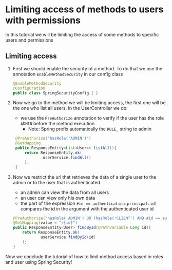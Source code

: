 # Limiting access of methods to users with permissions
In this tutorial we will be limiting the access of some methods to specific users and permissions

## Limiting access
1. First we should enable the security of a method. To do that we use the annotation ``EnableMethodSecurity`` in our config class
    ````java
    @EnableMethodSecurity
    @Configuration
    public class SpringSecurityConfig { }
    ````

2. Now we go to the method we will be limiting access, the first one will be the one who list all users. In the UserController we do:
   - we use the ``PreAuthorize`` annotation to verify if the user has the role `ADMIN` before the method execution
     - Note: Spring prefix automatically the ``ROLE_`` string to admin
   ````java
    @PreAuthorize("hasRole('ADMIN')")
    @GetMapping
    public ResponseEntity<List<User>> listAll(){
        return ResponseEntity.ok(
                userService.findAll()
        );
    }
    ````

3. Now we restrict the url that retrieves the data of a single user to the admin or to the user that is authenticated
   - an admin can view the data from all users
   - an user can view only his own data
   - the part of the expression ``#id == authentication.principal.id)`` compares the id in the argument with the authenticated user id
    ````java
    @PreAuthorize("hasRole('ADMIN') OR (hasRole('CLIENT') AND #id == authentication.principal.id)")
    @GetMapping(value = "/{id}")
    public ResponseEntity<User> findById(@PathVariable Long id){
        return ResponseEntity.ok(
                userService.findById(id)
        );
    }
    ````
   
Now we conclude the tutorial of how to limit method access based in roles and user using Spring Security!